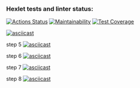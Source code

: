 ### Hexlet tests and linter status:
[![Actions Status](https://github.com/Motlakhov/python-project-50/actions/workflows/hexlet-check.yml/badge.svg)](https://github.com/Motlakhov/python-project-50/actions)
[![Maintainability](https://api.codeclimate.com/v1/badges/7694e0c8cf5fc4cd28c5/maintainability)](https://codeclimate.com/github/Motlakhov/python-project-50/maintainability)
[![Test Coverage](https://api.codeclimate.com/v1/badges/7694e0c8cf5fc4cd28c5/test_coverage)](https://codeclimate.com/github/Motlakhov/python-project-50/test_coverage)

[![asciicast](https://asciinema.org/a/0s0j4OFtmy2EgGbFygqQSYWkd.svg)](https://asciinema.org/a/0s0j4OFtmy2EgGbFygqQSYWkd)

step 5
[![asciicast](https://asciinema.org/a/ROyWfNtMk4ediYCgFLXwCFqXx.svg)](https://asciinema.org/a/ROyWfNtMk4ediYCgFLXwCFqXx)

step 6
[![asciicast](https://asciinema.org/a/pQTjxYh4BnHnJu97hsTxzsO9K.svg)](https://asciinema.org/a/pQTjxYh4BnHnJu97hsTxzsO9K)

step 7
[![asciicast](https://asciinema.org/a/BxIKumQdKnBzbjYtnRBK7xfkc.svg)](https://asciinema.org/a/BxIKumQdKnBzbjYtnRBK7xfkc)

step 8
[![asciicast](https://asciinema.org/a/PuNbAKrWqMCKjynSa37wLGqzz.svg)](https://asciinema.org/a/PuNbAKrWqMCKjynSa37wLGqzz)